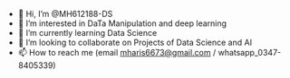 - 👋 Hi, I’m @MH612188-DS
- 👀 I’m interested in DaTa Manipulation and deep learning
- 🌱 I’m currently learning Data Science
- 💞️ I’m looking to collaborate on Projects of Data Science and AI
- 📫 How to reach me (email mharis6673@gmail.com / whatsapp_0347-8405339)
<!---
MH612188-DS/MH612188-DS is a ✨ special ✨ repository because its `README.md` (this file) appears on your GitHub profile.
You can click the Preview link to take a look at your changes.
--->
